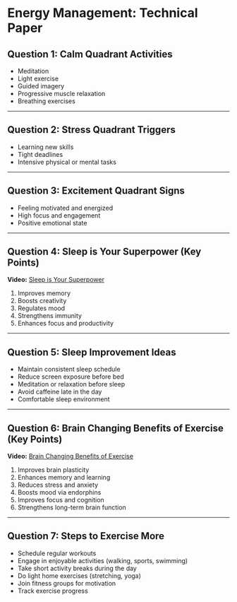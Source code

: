 # Energy Management: Technical Paper

## Question 1: Calm Quadrant Activities
- Meditation  
- Light exercise  
- Guided imagery  
- Progressive muscle relaxation  
- Breathing exercises  

---

## Question 2: Stress Quadrant Triggers
- Learning new skills  
- Tight deadlines  
- Intensive physical or mental tasks  

---

## Question 3: Excitement Quadrant Signs
- Feeling motivated and energized  
- High focus and engagement  
- Positive emotional state  

---

## Question 4: Sleep is Your Superpower (Key Points)
**Video:** [Sleep is Your Superpower](https://www.youtube.com/watch?v=5MuIMqhT8DM)  
1. Improves memory  
2. Boosts creativity  
3. Regulates mood  
4. Strengthens immunity  
5. Enhances focus and productivity  

---

## Question 5: Sleep Improvement Ideas
- Maintain consistent sleep schedule  
- Reduce screen exposure before bed  
- Meditation or relaxation before sleep  
- Avoid caffeine late in the day  
- Comfortable sleep environment  

---

## Question 6: Brain Changing Benefits of Exercise (Key Points)
**Video:** [Brain Changing Benefits of Exercise](https://www.youtube.com/watch?v=BHY0FxzoKZE)  
1. Improves brain plasticity  
2. Enhances memory and learning  
3. Reduces stress and anxiety  
4. Boosts mood via endorphins  
5. Improves focus and cognition  
6. Strengthens long-term brain function  

---

## Question 7: Steps to Exercise More
- Schedule regular workouts  
- Engage in enjoyable activities (walking, sports, swimming)  
- Take short activity breaks during the day  
- Do light home exercises (stretching, yoga)  
- Join fitness groups for motivation  
- Track exercise progress  
